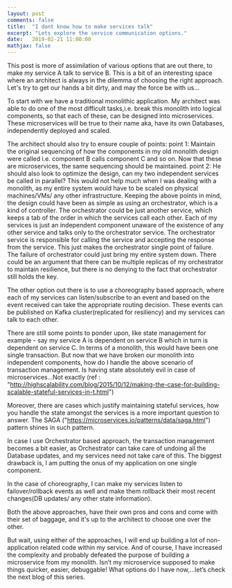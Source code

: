 ```yaml
---
layout: post
comments: false
title:  "I dont know how to make services talk"
excerpt: "Lets explore the service communication options."
date:   2019-02-21 11:00:00
mathjax: false
---
```


This post is more of assimilation of various options that are out there, to make my service A talk to service B. This is a bit of an interesting space where an architect is always in the dilemma of choosing the right approach. Let's try to get our hands a bit dirty, and may the force be with us…

To start with we have a traditional monolithic application. My architect was able to do one of the most difficult tasks,i.e. break this monolith into logical components, so that each of these, can be designed into microservices. These microservices will be true to their name aka, have its own Databases, independently deployed and scaled.

The architect should also try to ensure couple of points: point 1: Maintain the original sequencing of how the components in my old monolith design were called i.e. component B calls component C and so on. Now that these are microservices, the same sequencing should be maintained. point 2: He should also look to optimize the design, can my two independent services be called in parallel? This would not help much when I was dealing with a monolith, as my entire system would have to be scaled on physical machines/VMs/ any other infrastructure. Keeping the above points in mind, the design could have been as simple as using an orchestrator, which is a kind of controller. The orchestrator could be just another service, which keeps a tab of the order in which the services call each other. Each of my services is just an independent component unaware of the existence of any other service and talks only to the orchestrator service. The orchestrator service is responsible for calling the service and accepting the response from the service. This just makes the orchestrator single point of failure. The failure of orchestrator could just bring my entire system down. There could be an argument that there can be multiple replicas of my orchestrator to maintain resilience, but there is no denying to the fact that orchestrator still holds the key.

The other option out there is to use a choreography based approach, where each of my services can listen/subscribe to an event and based on the event received can take the appropriate routing decision. These events can be published on Kafka cluster(replicated for resiliency) and my services can talk to each other.

There are still some points to ponder upon, like state management for example - say my service A is dependent on service B which in turn is dependent on service C. In terms of a monolith, this would have been one single transaction. But now that we have broken our monolith into independent components, how do I handle the above scenario of transaction management. Is having state absolutely evil in case of microservices…Not exactly (ref : 
"http://highscalability.com/blog/2015/10/12/making-the-case-for-building-scalable-stateful-services-in-t.html")

Moreover, there are cases which justify maintaining stateful services, how you handle the state amongst the services is a more important question to answer. The SAGA ("https://microservices.io/patterns/data/saga.html") pattern shines in such pattern.

In case I use Orchestrator based approach, the transaction management becomes a bit easier, as Orchestrator can take care of undoing all the Database updates, and my services need not take care of this. The biggest drawback is, I am putting the onus of my application on one single component.

In the case of choreography, I can make my services listen to failover/rollback events as well and make them rollback their most recent changes(DB updates/ any other state information).

Both the above approaches, have their own pros and cons and come with their set of baggage, and it's up to the architect to choose one over the other.

But wait, using either of the approaches, I will end up building a lot of non-application related code within my service. And of course, I have increased the complexity and probably defeated the purpose of building a microservice from my monolith. Isn’t my microservice supposed to make things quicker, easier, debuggable! What options do I have now,…let’s check the next blog of this series.
